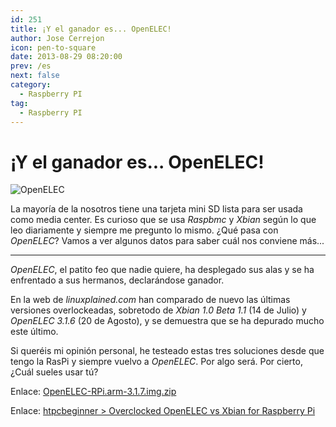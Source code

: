 ```yaml
---
id: 251
title: ¡Y el ganador es... OpenELEC!
author: Jose Cerrejon
icon: pen-to-square
date: 2013-08-29 08:20:00
prev: /es
next: false
category:
  - Raspberry PI
tag:
  - Raspberry PI
---
```


# ¡Y el ganador es... OpenELEC!

![OpenELEC](/images/openelec3.jpg)

La mayoría de la nosotros tiene una tarjeta mini SD lista para ser usada como media center. Es curioso que se usa *Raspbmc* y *Xbian* según lo que leo diariamente y siempre me pregunto lo mismo. ¿Qué pasa con *OpenELEC*? Vamos a ver algunos datos para saber cuál nos conviene más...

- - -
*OpenELEC*, el patito feo que nadie quiere, ha desplegado sus alas y se ha enfrentado a sus hermanos, declarándose ganador.

En la web de *linuxplained.com* han comparado de nuevo las últimas versiones overlockeadas, sobretodo de *Xbian 1.0 Beta 1.1* (14 de Julio) y *OpenELEC 3.1.6* (20 de Agosto), y se demuestra que se ha depurado mucho este último.

Si queréis mi opinión personal, he testeado estas tres soluciones desde que tengo la RasPi y siempre vuelvo a *OpenELEC*. Por algo será. Por cierto, ¿Cuál sueles usar tú?

Enlace: [OpenELEC-RPi.arm-3.1.7.img.zip](http://resources.pichimney.com/OpenELEC/test_images/OpenELEC-RPi.arm-3.1.7.img.zip)

Enlace: [htpcbeginner > Overclocked OpenELEC vs Xbian for Raspberry Pi](http://www.htpcbeginner.com/overclocked-openelec-vs-xbian-raspberry-pi/)